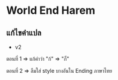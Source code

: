 # World End Harem

## แก้ไขคำแปล

- v2

ตอนที่ 1 => แก้คำว่า "ก้" => "ก็"

ตอนที่ 2 => ลืมใส่ style บางอันใน Ending ภาษาไทย

